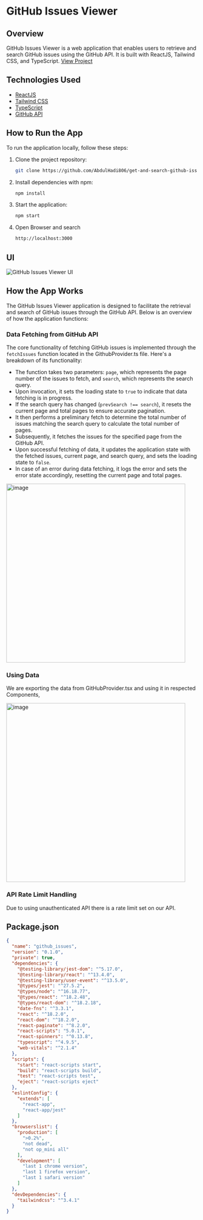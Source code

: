 # GitHub Issues Viewer

## Overview
GitHub Issues Viewer is a web application that enables users to retrieve and search GitHub issues using the GitHub API. It is built with ReactJS, Tailwind CSS, and TypeScript.
[View Project](https://githubissues-flame.vercel.app/)

## Technologies Used
- [ReactJS](https://reactjs.org/)
- [Tailwind CSS](https://tailwindcss.com/)
- [TypeScript](https://www.typescriptlang.org/)
- [GitHub API](https://api.github.com)

## How to Run the App
To run the application locally, follow these steps:

1. Clone the project repository:
    ```bash
    git clone https://github.com/AbdulHadi806/get-and-search-github-issues-using-github-api.git
    ```

2. Install dependencies with npm:
    ```bash
    npm install
    ```

3. Start the application:
    ```bash
    npm start
    ```
4. Open Browser and search 
    ```bash
    http://localhost:3000
    ```
    
## UI
![GitHub Issues Viewer UI](https://github.com/AbdulHadi806/get-and-search-github-issues-using-github-api/assets/113926529/2e867888-ea44-405e-a3ae-f02877e3b713)

## How the App Works

The GitHub Issues Viewer application is designed to facilitate the retrieval and search of GitHub issues through the GitHub API. Below is an overview of how the application functions:

### Data Fetching from GitHub API

The core functionality of fetching GitHub issues is implemented through the `fetchIssues` function located in the GithubProvider.ts file. Here's a breakdown of its functionality:

- The function takes two parameters: `page`, which represents the page number of the issues to fetch, and `search`, which represents the search query.
- Upon invocation, it sets the loading state to `true` to indicate that data fetching is in progress.
- If the search query has changed (`prevSearch !== search`), it resets the current page and total pages to ensure accurate pagination.
- It then performs a preliminary fetch to determine the total number of issues matching the search query to calculate the total number of pages.
- Subsequently, it fetches the issues for the specified page from the GitHub API.
- Upon successful fetching of data, it updates the application state with the fetched issues, current page, and search query, and sets the loading state to `false`.
- In case of an error during data fetching, it logs the error and sets the error state accordingly, resetting the current page and total pages.

<img width="472" alt="image" src="https://github.com/AbdulHadi806/Get-and-Search-Github-Issues-Using-Github-API/assets/113926529/426261ea-7a71-4028-a922-c1e8314bbfbe">

### Using Data
We are exporting the data from GitHubProvider.tsx and using it in respected Components,

<img width="472" alt="image" src="https://github.com/AbdulHadi806/Get-and-Search-Github-Issues-Using-Github-API/assets/113926529/9667f80d-2a17-4e72-a9d1-b89e73ecc556">

### API Rate Limit Handling
Due to using unauthenticated API there is a rate limit set on our API.

## Package.json
```json
{
  "name": "github_issues",
  "version": "0.1.0",
  "private": true,
  "dependencies": {
    "@testing-library/jest-dom": "^5.17.0",
    "@testing-library/react": "^13.4.0",
    "@testing-library/user-event": "^13.5.0",
    "@types/jest": "^27.5.2",
    "@types/node": "^16.18.77",
    "@types/react": "^18.2.48",
    "@types/react-dom": "^18.2.18",
    "date-fns": "^3.3.1",
    "react": "^18.2.0",
    "react-dom": "^18.2.0",
    "react-paginate": "^8.2.0",
    "react-scripts": "5.0.1",
    "react-spinners": "^0.13.8",
    "typescript": "^4.9.5",
    "web-vitals": "^2.1.4"
  },
  "scripts": {
    "start": "react-scripts start",
    "build": "react-scripts build",
    "test": "react-scripts test",
    "eject": "react-scripts eject"
  },
  "eslintConfig": {
    "extends": [
      "react-app",
      "react-app/jest"
    ]
  },
  "browserslist": {
    "production": [
      ">0.2%",
      "not dead",
      "not op_mini all"
    ],
    "development": [
      "last 1 chrome version",
      "last 1 firefox version",
      "last 1 safari version"
    ]
  },
  "devDependencies": {
    "tailwindcss": "^3.4.1"
  }
}

